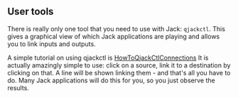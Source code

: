
##  User tools 


There is really only one tool that you need to use with Jack: `qjackctl`.
This gives a graphical view of which Jack applications are playing
and allows you to link inputs and outputs.


A simple tutorial on using qjackctl is [HowToQjackCtlConnections](https://help.ubuntu.com/community/HowToQjackCtlConnections) It is actually amazingly simple to use: click on a source,
link it to a destination by clicking on that. A line
will be shown linking them - and that's all you have
to do. Many Jack applications will do this for you,
so you just observe the results.
